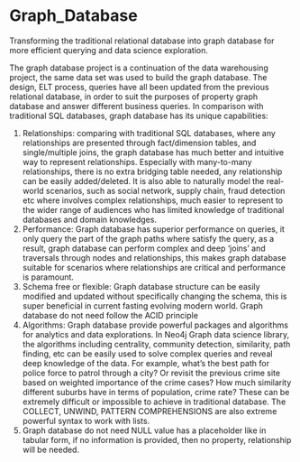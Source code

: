 # Graph_Database
Transforming the traditional relational database into graph database for more efficient querying and data science exploration.

The graph database project is a continuation of the data warehousing project, the same data set was used to build the graph database.
The design, ELT process, queries have all been updated from the previous relational database, in order to suit the purposes of property graph database and answer different business queries.
In comparison with traditional SQL databases, graph database has its unique capabilities:
1. Relationships: comparing with traditional SQL databases, where any relationships are presented through fact/dimension tables, and single/multiple joins, the graph database has much better and
intuitive way to represent relationships. Especially with many-to-many relationships, there is no extra bridging table needed, any relationship can be easily added/deleted. It is also able to naturally model
the real-world scenarios, such as social network, supply chain, fraud detection etc where involves complex relationships, much easier to represent to the wider range of audiences who has limited
knowledge of traditional databases and domain knowledges.
2. Performance: Graph database has superior performance on queries, it only query the part of the graph paths where satisfy the query, as a result, graph database can perform complex and deep ‘joins’
and traversals through nodes and relationships, this makes graph database suitable for scenarios where relationships are critical and performance is paramount.
3. Schema free or flexible: Graph database structure can be easily modified and updated without specifically changing the schema, this is super beneficial in current fasting evolving modern world. Graph
database do not need follow the ACID principle
4. Algorithms: Graph database provide powerful packages and algorithms for analytics and data explorations. In Neo4j Graph data science library, the algorithms including centrality, community
detection, similarity, path finding, etc can be easily used to solve complex queries and reveal deep knowledge of the data. For example, what’s the best path for police force to patrol through a city? Or
revisit the previous crime site based on weighted importance of the crime cases? How much similarity different suburbs have in terms of population, crime rate? These can be extremely difficult or
impossible to achieve in traditional database. The COLLECT, UNWIND, PATTERN COMPREHENSIONS are also extreme powerful syntax to work with lists.
5. Graph database do not need NULL value has a placeholder like in tabular form, if no information is provided, then no property, relationship will be needed.

